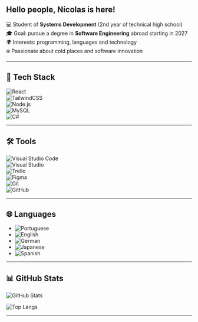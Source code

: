 ## Hello people, Nícolas is here!

💻 Student of **Systems Development** (2nd year of technical high school)  
🎓 Goal: pursue a degree in **Software Engineering** abroad starting in 2027  
🌍 Interests: programming, languages and technology  
❄️ Passionate about cold places and software innovation  

---

## 🚀 Tech Stack
![React](https://img.shields.io/badge/React-20232A?style=for-the-badge&logo=react&logoColor=61DAFB)  
![TailwindCSS](https://img.shields.io/badge/TailwindCSS-38B2AC?style=for-the-badge&logo=tailwind-css&logoColor=white)  
![Node.js](https://img.shields.io/badge/Node.js-43853D?style=for-the-badge&logo=node.js&logoColor=white)  
![MySQL](https://img.shields.io/badge/MySQL-005C84?style=for-the-badge&logo=mysql&logoColor=white)   
![C#](https://img.shields.io/badge/C%23-239120?style=for-the-badge&logo=c-sharp&logoColor=white)  

---

## 🛠️ Tools
![Visual Studio Code](https://img.shields.io/badge/VS%20Code-0078d7?style=for-the-badge&logo=visual-studio-code&logoColor=white)  
![Visual Studio](https://img.shields.io/badge/Visual%20Studio-5C2D91?style=for-the-badge&logo=visual-studio&logoColor=white)  
![Trello](https://img.shields.io/badge/Trello-0052CC?style=for-the-badge&logo=trello&logoColor=white)  
![Figma](https://img.shields.io/badge/Figma-F24E1E?style=for-the-badge&logo=figma&logoColor=white)  
![Git](https://img.shields.io/badge/Git-F05032?style=for-the-badge&logo=git&logoColor=white)  
![GitHub](https://img.shields.io/badge/GitHub-181717?style=for-the-badge&logo=github&logoColor=white)  

---

## 🌐 Languages
- ![Portuguese](https://img.shields.io/badge/Portuguese-FLuent-green?style=for-the-badge&logo=google-translate)  
- ![English](https://img.shields.io/badge/English-Intermediate%2FAdvanced-blue?style=for-the-badge&logo=google-translate)  
- ![German](https://img.shields.io/badge/German-Near%20Intermediate-black?style=for-the-badge&logo=google-translate)  
- ![Japanese](https://img.shields.io/badge/Japanese-N4%20(N3%20by%202026)-red?style=for-the-badge&logo=google-translate)  
- ![Spanish](https://img.shields.io/badge/Spanish-Reading%20%26%20Listening%20Good-orange?style=for-the-badge&logo=google-translate)  

---

## 📊 GitHub Stats
![GitHub Stats](https://github-readme-stats.vercel.app/api?username=SEUUSUARIO&show_icons=true&theme=tokyonight)  

![Top Langs](https://github-readme-stats.vercel.app/api/top-langs/?username=SEUUSUARIO&layout=compact&theme=tokyonight)  

---

<!--
**nicolasSchinagel/nicolasSchinagel** is a ✨ _special_ ✨ repository because its `README.md` (this file) appears on your GitHub profile.

Here are some ideas to get you started:

- 🔭 I’m currently working on ...
- 🌱 I’m currently learning ...
- 👯 I’m looking to collaborate on ...
- 🤔 I’m looking for help with ...
- 💬 Ask me about ...
- 📫 How to reach me: ...
- 😄 Pronouns: ...
- ⚡ Fun fact: ...
-->
